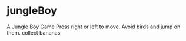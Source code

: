 # jungleBoy
A Jungle Boy Game
Press right or left to move. Avoid birds and jump on them. collect bananas

